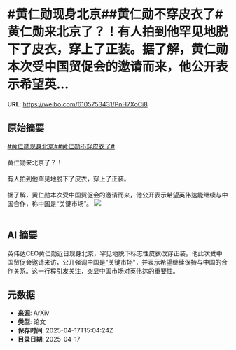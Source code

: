 # #黄仁勋现身北京##黄仁勋不穿皮衣了#黄仁勋来北京了？！有人拍到他罕见地脱下了皮衣，穿上了正装。据了解，黄仁勋本次受中国贸促会的邀请而来，他公开表示希望英...

**URL**: https://weibo.com/6105753431/PnH7XoCi8

## 原始摘要

<a href="https://m.weibo.cn/search?containerid=231522type%3D1%26t%3D10%26q%3D%23%E9%BB%84%E4%BB%81%E5%8B%8B%E7%8E%B0%E8%BA%AB%E5%8C%97%E4%BA%AC%23&amp;extparam=%23%E9%BB%84%E4%BB%81%E5%8B%8B%E7%8E%B0%E8%BA%AB%E5%8C%97%E4%BA%AC%23" data-hide=""><span class="surl-text">#黄仁勋现身北京#</span></a><a href="https://m.weibo.cn/search?containerid=231522type%3D1%26t%3D10%26q%3D%23%E9%BB%84%E4%BB%81%E5%8B%8B%E4%B8%8D%E7%A9%BF%E7%9A%AE%E8%A1%A3%E4%BA%86%23&amp;extparam=%23%E9%BB%84%E4%BB%81%E5%8B%8B%E4%B8%8D%E7%A9%BF%E7%9A%AE%E8%A1%A3%E4%BA%86%23" data-hide=""><span class="surl-text">#黄仁勋不穿皮衣了#</span></a><br><br>黄仁勋来北京了？！<br><br>有人拍到他罕见地脱下了皮衣，穿上了正装。<br><br>据了解，黄仁勋本次受中国贸促会的邀请而来，他公开表示希望英伟达能继续与中国合作，称中国是“关键市场”。 <img style="" src="https://tvax1.sinaimg.cn/large/006Fd7o3gy1i0jxws73blj30xo0u0got.jpg" referrerpolicy="no-referrer"><br><br>

## AI 摘要

英伟达CEO黄仁勋近日现身北京，罕见地脱下标志性皮衣改穿正装。他此次受中国贸促会邀请来访，公开强调中国是"关键市场"，并表示希望继续保持与中国的合作关系。这一行程引发关注，突显中国市场对英伟达的重要性。

## 元数据

- **来源**: ArXiv
- **类型**: 论文
- **保存时间**: 2025-04-17T15:04:24Z
- **目录日期**: 2025-04-17
